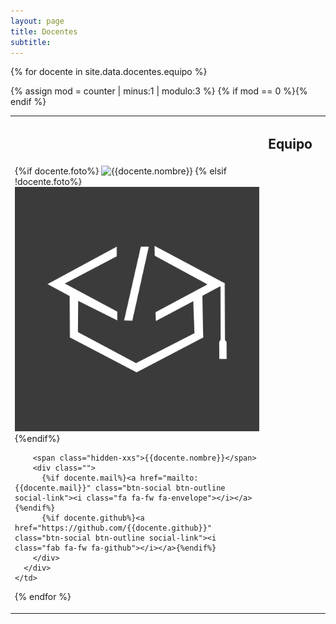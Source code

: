 ```yaml
---
layout: page
title: Docentes
subtitle: 
---
```


<table class="table table-borderless text-center">
  <tr>
    <td></td>
    <td>
      <h2 class="hidden-xxs">Equipo</h2>
    </td>
    <td></td>
  </tr>
  
{% for docente in site.data.docentes.equipo %}
    <p hidden>{% increment counter %}</p>
    {% assign mod = counter | minus:1 | modulo:3 %}
    {% if mod == 0 %}<tr>{% endif %}
    <td>
      <div class='docente'>
        {%if docente.foto%} <img src="{{site.baseurl}}{{docente.foto}}" title="{{docente.nombre}}" alt="{{docente.nombre}}" class="center-block img-rounded img-responsive" />
        {% elsif !docente.foto%} <img src="/img/docentes/default.png" title="default" alt="default" class="center-block img-rounded img-responsive" />
        {%endif%}
        
        <span class="hidden-xxs">{{docente.nombre}}</span>
        <div class="">
          {%if docente.mail%}<a href="mailto:{{docente.mail}}" class="btn-social btn-outline social-link"><i class="fa fa-fw fa-envelope"></i></a>{%endif%}
          {%if docente.github%}<a href="https://github.com/{{docente.github}}" class="btn-social btn-outline social-link"><i class="fab fa-fw fa-github"></i></a>{%endif%}
        </div>
      </div>
    </td>
{% endfor %}
